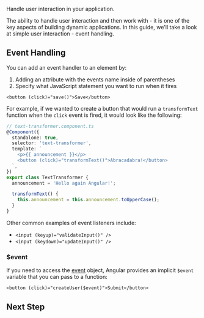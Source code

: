 <docs-decorative-header title="Handling User Interaction" imgSrc="adev/src/assets/images/overview.svg"> <!-- markdownlint-disable-line -->
Handle user interaction in your application.
</docs-decorative-header>

The ability to handle user interaction and then work with - it is one of the key aspects of building dynamic applications. In this guide, we'll take a look at simple user interaction - event handling.

## Event Handling

You can add an event handler to an element by:

1. Adding an attribute with the events name inside of parentheses
2. Specify what JavaScript statement you want to run when it fires

```angular-html
<button (click)="save()">Save</button>
```

For example, if we wanted to create a button that would run a `transformText` function when the `click` event is fired, it would look like the following:

```ts
// text-transformer.component.ts
@Component({
  standalone: true,
  selector: 'text-transformer',
  template: `
    <p>{{ announcement }}</p>
    <button (click)="transformText()">Abracadabra!</button>
  `,
})
export class TextTransformer {
  announcement = 'Hello again Angular!';

  transformText() {
    this.announcement = this.announcement.toUpperCase();
  }
}
```

Other common examples of event listeners include:

- `<input (keyup)="validateInput()" />`
- `<input (keydown)="updateInput()" />`

### $event

If you need to access the [event](https://developer.mozilla.org/docs/Web/API/Event) object, Angular provides an implicit `$event` variable that you can pass to a function:

```angular-html
<button (click)="createUser($event)">Submit</button>
```

## Next Step

<docs-pill-row>
  <docs-pill title="Sharing Logic" href="essentials/sharing-logic" />
</docs-pill-row>
